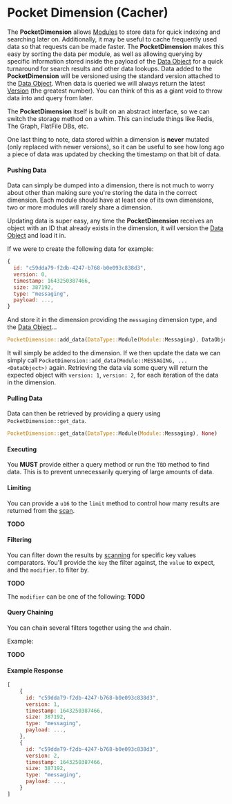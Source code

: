 # Pocket Dimension (Cacher)

The **PocketDimension** allows [Modules](modules/overview) to store data for quick indexing and searching later on. Additionally, it may be useful to cache frequently used data so that requests can be made faster. The **PocketDimension** makes this easy by sorting the data per module, as well as allowing querying by specific information stored inside the payload of the [Data Object](data/overview) for a quick turnaround for search results and other data lookups. Data added to the **PocketDimension** will be versioned using the standard version attached to the [Data Object](data/overview). When data is queried we will always return the latest [Version](data/overview#version) (the greatest number). You can think of this as a giant void to throw data into and query from later.

The **PocketDimension** itself is built on an abstract interface, so we can switch the storage method on a whim. This can include things like Redis, The Graph, FlatFile DBs, etc.

One last thing to note, data stored within a dimension is **never** mutated (only replaced with newer versions), so it can be useful to see how long ago a piece of data was updated by checking the timestamp on that bit of data.


#### Pushing Data

Data can simply be dumped into a dimension, there is not much to worry about other than making sure you're storing the data in the correct dimension. Each module should have at least one of its own dimensions, two or more modules will rarely share a dimension. 

Updating data is super easy, any time the **PocketDimension** receives an object with an ID that already exists in the dimension, it will version the [Data Object](data/overview) and load it in. 

If we were to create the following data for example:

```js
{
  id: "c59dda79-f2db-4247-b768-b0e093c838d3",
  version: 0,
  timestamp: 1643250387466,
  size: 387192,
  type: "messaging",
  payload: ...,
}
```

And store it in the dimension providing the `messaging` dimension type, and the [Data Object](data/overview)...

```rust
PocketDimension::add_data(DataType::Module(Module::Messaging), DataObject)
```

It will simply be added to the dimension. If we then update the data we can simply call `PocketDimension::add_data(Module::MESSAGING, ...<DataObject>)` again. Retrieving the data via some query will return the expected object with `version: 1`, `version: 2`, for each iteration of the data in the dimension.


#### Pulling Data

Data can then be retrieved by providing a query using `PocketDimension::get_data`.

```rust
PocketDimension::get_data(DataType::Module(Module::Messaging), None)
```

#### Executing

You **MUST** provide either a query method or run the `TBD` method to find data. This is to prevent unnecessarily 
querying of large amounts of data.

#### Limiting

You can provide a `u16` to the `limit` method to control how many results are returned from the [scan](pocketdimension/overview.md#executing).

**TODO**

#### Filtering

You can filter down the results by [scanning](pocketdimension/overview.md#executing) for specific key values comparators. You'll provide the `key` the filter against, the `value` to expect, and the `modifier`. to filter by.

**TODO**

The `modifier` can be one of the following: **TODO**

#### Query Chaining

You can chain several filters together using the `and` chain.

Example:

**TODO**

#### Example Response

```js
[
    {
      id: "c59dda79-f2db-4247-b768-b0e093c838d3",
      version: 1,
      timestamp: 1643250387466,
      size: 387192,
      type: "messaging",
      payload: ...,
    },
    {
      id: "c59dda79-f2db-4247-b768-b0e093c838d3",
      version: 2,
      timestamp: 1643250387466,
      size: 387192,
      type: "messaging",
      payload: ...,
    }
]
```
